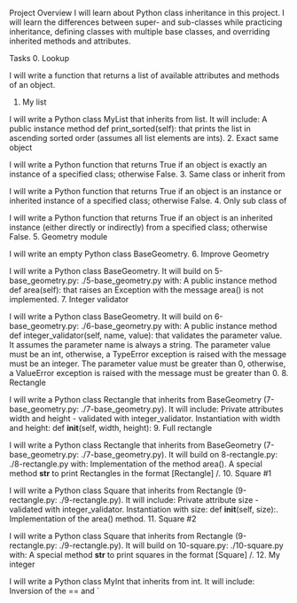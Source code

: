 Project Overview
I will learn about Python class inheritance in this project. I will learn the differences between super- and sub-classes while practicing inheritance, defining classes with multiple base classes, and overriding inherited methods and attributes.

Tasks
0. Lookup

I will write a function that returns a list of available attributes and methods of an object.
1. My list

I will write a Python class MyList that inherits from list. It will include:
A public instance method def print_sorted(self): that prints the list in ascending sorted order (assumes all list elements are ints).
2. Exact same object

I will write a Python function that returns True if an object is exactly an instance of a specified class; otherwise False.
3. Same class or inherit from

I will write a Python function that returns True if an object is an instance or inherited instance of a specified class; otherwise False.
4. Only sub class of

I will write a Python function that returns True if an object is an inherited instance (either directly or indirectly) from a specified class; otherwise False.
5. Geometry module

I will write an empty Python class BaseGeometry.
6. Improve Geometry

I will write a Python class BaseGeometry. It will build on 5-base_geometry.py: ./5-base_geometry.py with:
A public instance method def area(self): that raises an Exception with the message area() is not implemented.
7. Integer validator

I will write a Python class BaseGeometry. It will build on 6-base_geometry.py: ./6-base_geometry.py with:
A public instance method def integer_validator(self, name, value): that validates the parameter value.
It assumes the parameter name is always a string.
The parameter value must be an int, otherwise, a TypeError exception is raised with the message <name> must be an integer.
The parameter value must be greater than 0, otherwise, a ValueError exception is raised with the message <value> must be greater than 0.
8. Rectangle

I will write a Python class Rectangle that inherits from BaseGeometry (7-base_geometry.py: ./7-base_geometry.py). It will include:
Private attributes width and height - validated with integer_validator.
Instantiation with width and height: def __init__(self, width, height):
9. Full rectangle

I will write a Python class Rectangle that inherits from BaseGeometry (7-base_geometry.py: ./7-base_geometry.py). It will build on 8-rectangle.py: ./8-rectangle.py with:
Implementation of the method area().
A special method __str__ to print Rectangles in the format [Rectangle] <width>/<height>.
10. Square #1

I will write a Python class Square that inherits from Rectangle (9-rectangle.py: ./9-rectangle.py). It will include:
Private attribute size - validated with integer_validator.
Instantiation with size: def __init__(self, size):.
Implementation of the area() method.
11. Square #2

I will write a Python class Square that inherits from Rectangle (9-rectangle.py: ./9-rectangle.py). It will build on 10-square.py: ./10-square.py with:
A special method __str__ to print squares in the format [Square] <width>/<height>.
12. My integer

I will write a Python class MyInt that inherits from int. It will include:
Inversion of the == and `
